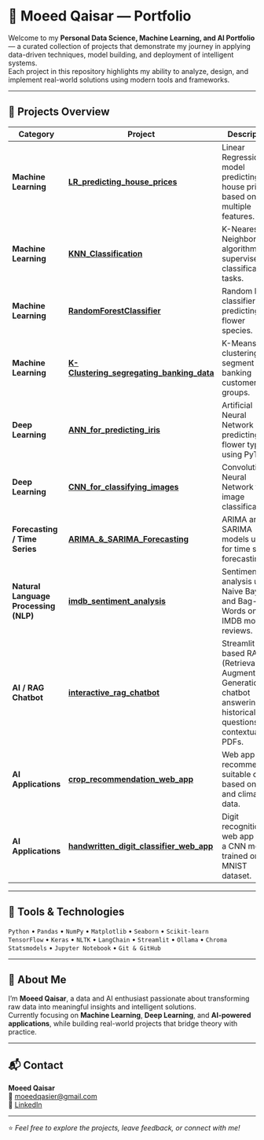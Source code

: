 # 💼 Moeed Qaisar — Portfolio

Welcome to my **Personal Data Science, Machine Learning, and AI Portfolio** — a curated collection of projects that demonstrate my journey in applying data-driven techniques, model building, and deployment of intelligent systems.  
Each project in this repository highlights my ability to analyze, design, and implement real-world solutions using modern tools and frameworks.

---

## 🚀 Projects Overview

| Category | Project | Description | Tools |
|-----------|----------|--------------|--------|
| **Machine Learning** | [**LR_predicting_house_prices**](./LR_predicting_house_prices/) | Linear Regression model predicting house prices based on multiple features. | Python, Pandas, Scikit-learn |
| **Machine Learning** | [**KNN_Classification**](./KNN_Classification/) | K-Nearest Neighbors algorithm for supervised classification tasks. | Python, Scikit-learn, NumPy |
| **Machine Learning** | [**RandomForestClassifier**](./RandomForestClassifier/) | Random Forest classifier predicting iris flower species. | Python, Scikit-learn |
| **Machine Learning** | [**K-Clustering_segregating_banking_data**](./K-Clustering_segregating_banking_data/) | K-Means clustering to segment banking customers into groups. | Python, Pandas, Scikit-learn, Matplotlib |
| **Deep Learning** | [**ANN_for_predicting_iris**](./ANN_for_predicting_iris/) | Artificial Neural Network predicting iris flower types using PyTorch. | Python, TensorFlow, Keras |
| **Deep Learning** | [**CNN_for_classifying_images**](./CNN_for_classifying_images/) | Convolutional Neural Network for image classification. | Python, TensorFlow, Keras |
| **Forecasting / Time Series** | [**ARIMA_&_SARIMA_Forecasting**](./ARIMA_&_SARIMA_Forecasting/) | ARIMA and SARIMA models used for time series forecasting. | Python, Statsmodels, Pandas, Matplotlib |
| **Natural Language Processing (NLP)** | [**imdb_sentiment_analysis**](./imdb_sentiment_analysis/) | Sentiment analysis using Naive Bayes and Bag-of-Words on IMDB movie reviews. | Python, NLTK, Scikit-learn |
| **AI / RAG Chatbot** | [**interactive_rag_chatbot**](./interactive_rag_chatbot/) | Streamlit-based RAG (Retrieval-Augmented Generation) chatbot answering historical questions with contextual PDFs. | Python, Streamlit, LangChain, Ollama |
| **AI Applications** | [**crop_recommendation_web_app**](./crop_recommendation_web_app/) | Web app recommending suitable crops based on soil and climate data. | Python, Streamlit, Scikit-learn |
| **AI Applications** | [**handwritten_digit_classifier_web_app**](./handwritten_digit_classifier_web_app/) | Digit recognition web app using a CNN model trained on MNIST dataset. | Python, Streamlit, TensorFlow |

---

## 🧰 Tools & Technologies

`Python` • `Pandas` • `NumPy` • `Matplotlib` • `Seaborn` • `Scikit-learn`  
`TensorFlow` • `Keras` • `NLTK` • `LangChain` • `Streamlit` • `Ollama` • `Chroma`  
`Statsmodels` • `Jupyter Notebook` • `Git & GitHub`

---

## 🧠 About Me

I’m **Moeed Qaisar**, a data and AI enthusiast passionate about transforming raw data into meaningful insights and intelligent solutions.  
Currently focusing on **Machine Learning**, **Deep Learning**, and **AI-powered applications**, while building real-world projects that bridge theory with practice.

---

## 📬 Contact

**Moeed Qaisar**  
📧 [moeedqasier@gmail.com](mailto:moeedqasier@gmail.com)  
🔗 [LinkedIn](https://www.linkedin.com/in/moeedqaisar)

---

⭐ *Feel free to explore the projects, leave feedback, or connect with me!*
